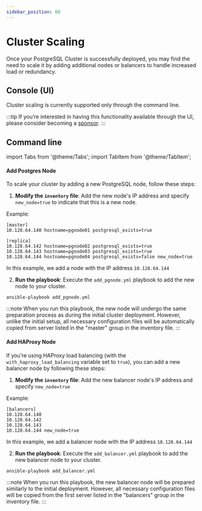 ```yaml
---
sidebar_position: 60
---
```


# Cluster Scaling

Once your PostgreSQL Cluster is successfully deployed, you may find the need to scale it by adding additional nodes or balancers to handle increased load or redundancy.

## Console (UI)

Cluster scaling is currently supported only through the command line.

:::tip
If you’re interested in having this functionality available through the UI, please consider becoming a [sponsor](/docs/sponsor).
:::

## Command line

import Tabs from '@theme/Tabs';
import TabItem from '@theme/TabItem';

<Tabs>
  <TabItem value="Postgres" label="Postgres" default>

#### Add Postgres Node

To scale your cluster by adding a new PostgreSQL node, follow these steps:

1. **Modify the `inventory` file**: Add the new node's IP address and specify `new_node=true` to indicate that this is a new node.

Example:

```
[master]
10.128.64.140 hostname=pgnode01 postgresql_exists=true

[replica]
10.128.64.142 hostname=pgnode02 postgresql_exists=true
10.128.64.143 hostname=pgnode03 postgresql_exists=true
10.128.64.144 hostname=pgnode04 postgresql_exists=false new_node=true
```

In this example, we add a node with the IP address `10.128.64.144`

2. **Run the playbook**: Execute the `add_pgnode.yml` playbook to add the new node to your cluster.

```
ansible-playbook add_pgnode.yml
```

:::note
When you run this playbook, the new node will undergo the same preparation process as during the initial cluster deployment. However, unlike the initial setup, all necessary configuration files will be automatically copied from server listed in the "master" group in the inventory file.
:::

  </TabItem>
  <TabItem value="HAProxy" label="HAProxy">

#### Add HAProxy Node

If you’re using HAProxy load balancing (with the `with_haproxy_load_balancing` variable set to `true`), you can add a new balancer node by following these steps:

1. **Modify the `inventory` file**: Add the new balancer node's IP address and specify `new_node=true`

Example:

```
[balancers]
10.128.64.140
10.128.64.142
10.128.64.143
10.128.64.144 new_node=true
```

In this example, we add a balancer node with the IP address `10.128.64.144`

2. **Run the playbook**: Execute the `add_balancer.yml` playbook to add the new balancer node to your cluster.

```
ansible-playbook add_balancer.yml
```

:::note
When you run this playbook, the new balancer node will be prepared similarly to the initial deployment. However, all necessary configuration files will be copied from the first server listed in the "balancers" group in the inventory file.
:::

  </TabItem>
</Tabs>
